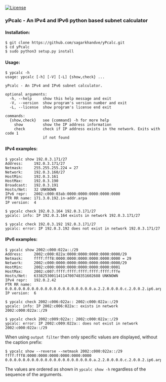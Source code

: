 [![License](https://img.shields.io/badge/License-MIT-blue)](#license "Go to license section")
### yPcalc - An IPv4 and IPv6 python based subnet calculator


#### Installation:
```
$ git clone https://github.com/sagarkhandve/yPcalc.git
$ cd yPcalc
$ sudo python3 setup.py install
```
#### Usage:

    $ ypcalc -h
    usage: ypcalc [-h] [-V] [-L] {show,check} ...

    yPcalc - An IPv4 and IPv6 subnet calculator.

    optional arguments:
      -h, --help     show this help message and exit
      -V, --version  show program's version number and exit
      -L, --license  show program's license end exit

    commands:
      {show,check}   see {command} -h for more help
        show         show the IP address information
        check        check if IP address exists in the network. Exits with code 1
                     if not found

#### IPv4 examples:
   
    $ ypcalc show 192.0.3.171/27
    Address:     192.0.3.171/27
    Netmask:     255.255.255.224 = 27
    Network:     192.0.3.160/27
    HostMin:     192.0.3.161
    HostMax:     192.0.3.190
    Broadcast:   192.0.3.191
    Hosts/Net:   32 UNKNOWN
    IPv6 repr:   2002:c000:03ab:0000:0000:0000:0000:0000
    PTR RR name: 171.3.0.192.in-addr.arpa
    IP version:  4

    $ ypcalc check 192.0.3.164 192.0.3.171/27
    ypcalc: info: IP 192.0.3.164 exists in network 192.0.3.171/27

    $ ypcalc check 192.0.3.192 192.0.3.171/27
    ypcalc: error: IP 192.0.3.192 does not exist in network 192.0.3.171/27

#### IPv6 examples:

    $ ypcalc show 2002:c000:022a::/29
    Address:     2002:c000:022a:0000:0000:0000:0000:0000/29
    Netmask:     ffff:fff8:0000:0000:0000:0000:0000:0000 = 29
    Network:     2002:c000:0000:0000:0000:0000:0000:0000/29
    HostMin:     2002:c000:0000:0000:0000:0000:0000:0001
    HostMax:     2002:c007:ffff:ffff:ffff:ffff:ffff:fffe
    Hosts/Net:   633825300114114700748351602688 UNKNOWN
    IPv4 repr:   192.0.2.42
    PTR RR name: 0.0.0.0.0.0.0.0.0.0.0.0.0.0.0.0.0.0.0.0.a.2.2.0.0.0.0.c.2.0.0.2.ip6.arpa
    IP version:  6

    $ ypcalc check 2002:c006:022a:: 2002:c000:022a::/29
    ypcalc: info: IP 2002:c006:022a:: exists in network 2002:c000:022a::/29

    $ ypcalc check 2002:c009:022a:: 2002:c000:022a::/29
    ypcalc: error: IP 2002:c009:022a:: does not exist in network 2002:c000:022a::/29

When using `output filter` then only specific values are displayed,
without the caption prefix:

    $ ypcalc show --reverse --netmask 2002:c000:022a::/29
    ffff:fff8:0000:0000:0000:0000:0000:0000
    0.0.0.0.0.0.0.0.0.0.0.0.0.0.0.0.0.0.0.0.a.2.2.0.0.0.0.c.2.0.0.2.ip6.arpa

The values are ordered as shown in `ypcalc show -h` regardless of the
sequence of the arguments.
